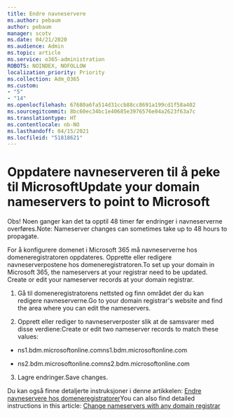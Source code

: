 ```yaml
---
title: Endre navneservere
ms.author: pebaum
author: pebaum
manager: scotv
ms.date: 04/21/2020
ms.audience: Admin
ms.topic: article
ms.service: o365-administration
ROBOTS: NOINDEX, NOFOLLOW
localization_priority: Priority
ms.collection: Adm_O365
ms.custom:
- "5"
- "14"
ms.openlocfilehash: 67680a6fa514d31ccb88cc8691a199cd1f58a402
ms.sourcegitcommit: 8bc60ec34bc1e40685e3976576e04a2623f63a7c
ms.translationtype: HT
ms.contentlocale: nb-NO
ms.lasthandoff: 04/15/2021
ms.locfileid: "51818621"
---
```

# <a name="update-your-domain-nameservers-to-point-to-microsoft"></a><span data-ttu-id="5dd44-102">Oppdatere navneserveren til å peke til Microsoft</span><span class="sxs-lookup"><span data-stu-id="5dd44-102">Update your domain nameservers to point to Microsoft</span></span>

<span data-ttu-id="5dd44-103">Obs! Noen ganger kan det ta opptil 48 timer før endringer i navneserverne overføres.</span><span class="sxs-lookup"><span data-stu-id="5dd44-103">Note: Nameserver changes can sometimes take up to 48 hours to propagate.</span></span>
  
<span data-ttu-id="5dd44-p101">For å konfigurere domenet i Microsoft 365 må navneserverne hos domeneregistratoren oppdateres. Opprette eller redigere navneserverpostene hos domeneregistratoren.</span><span class="sxs-lookup"><span data-stu-id="5dd44-p101">To set up your domain in Microsoft 365, the nameservers at your registrar need to be updated. Create or edit your nameserver records at your domain registrar.</span></span>
  
1. <span data-ttu-id="5dd44-106">Gå til domeneregistratorens nettsted og finn området der du kan redigere navneserverne.</span><span class="sxs-lookup"><span data-stu-id="5dd44-106">Go to your domain registrar's website and find the area where you can edit the nameservers.</span></span>
  
2. <span data-ttu-id="5dd44-107">Opprett eller rediger to navneserverposter slik at de samsvarer med disse verdiene:</span><span class="sxs-lookup"><span data-stu-id="5dd44-107">Create or edit two nameserver records to match these values:</span></span>

  - <span data-ttu-id="5dd44-108">ns1.bdm.microsoftonline.com</span><span class="sxs-lookup"><span data-stu-id="5dd44-108">ns1.bdm.microsoftonline.com</span></span>

  - <span data-ttu-id="5dd44-109">ns2.bdm.microsoftonline.com</span><span class="sxs-lookup"><span data-stu-id="5dd44-109">ns2.bdm.microsoftonline.com</span></span>

3. <span data-ttu-id="5dd44-110">Lagre endringer.</span><span class="sxs-lookup"><span data-stu-id="5dd44-110">Save changes.</span></span>

<span data-ttu-id="5dd44-111">Du kan også finne detaljerte instruksjoner i denne artikkelen: [Endre navneservere hos domeneregistratorer](https://docs.microsoft.com/microsoft-365/admin/get-help-with-domains/change-nameservers-at-any-domain-registrar)</span><span class="sxs-lookup"><span data-stu-id="5dd44-111">You can also find detailed instructions in this article: [Change nameservers with any domain registrar](https://docs.microsoft.com/microsoft-365/admin/get-help-with-domains/change-nameservers-at-any-domain-registrar)</span></span>
  